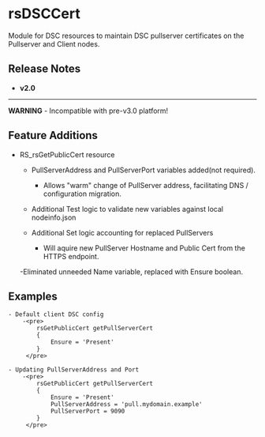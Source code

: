 rsDSCCert
===========
Module for DSC resources to maintain DSC pullserver certificates on the Pullserver and Client nodes.


Release Notes
-------------


- **v2.0**
----------

**WARNING** - Incompatible with pre-v3.0 platform!

Feature Additions
-----------------

- RS_rsGetPublicCert resource
	- PullServerAddress and PullServerPort variables added(not required).
		- Allows "warm" change of PullServer address, facilitating DNS / configuration migration.

	- Additional Test logic to validate new variables against local nodeinfo.json

	- Additional Set logic accounting for replaced PullServers
		- Will aquire new PullServer Hostname and Public Cert from the HTTPS endpoint.

	-Eliminated unneeded Name variable, replaced with Ensure boolean.



Examples
--------

	- Default client DSC config
		-<pre>
			rsGetPublicCert getPullServerCert
			{
				Ensure = 'Present'
			}
		 </pre>

	- Updating PullServerAddress and Port
		-<pre>
			rsGetPublicCert getPullServerCert
			{
				Ensure = 'Present'
				PullServerAddress = 'pull.mydomain.example'
				PullServerPort = 9090
			}
		 </pre>